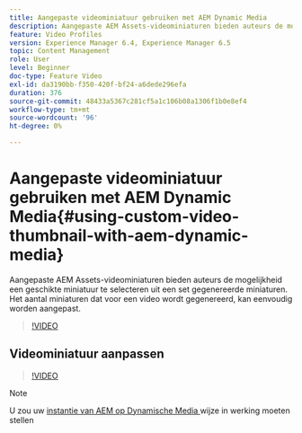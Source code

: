 ```yaml
---
title: Aangepaste videominiatuur gebruiken met AEM Dynamic Media
description: Aangepaste AEM Assets-videominiaturen bieden auteurs de mogelijkheid een geschikte miniatuur te selecteren uit een set gegenereerde miniaturen. Het aantal miniaturen dat voor een video wordt gegenereerd, kan eenvoudig worden aangepast.
feature: Video Profiles
version: Experience Manager 6.4, Experience Manager 6.5
topic: Content Management
role: User
level: Beginner
doc-type: Feature Video
exl-id: da3190bb-f350-420f-bf24-a6dede296efa
duration: 376
source-git-commit: 48433a5367c281cf5a1c106b08a1306f1b0e8ef4
workflow-type: tm+mt
source-wordcount: '96'
ht-degree: 0%

---
```


# Aangepaste videominiatuur gebruiken met AEM Dynamic Media{#using-custom-video-thumbnail-with-aem-dynamic-media}

Aangepaste AEM Assets-videominiaturen bieden auteurs de mogelijkheid een geschikte miniatuur te selecteren uit een set gegenereerde miniaturen. Het aantal miniaturen dat voor een video wordt gegenereerd, kan eenvoudig worden aangepast.

>[!VIDEO](https://video.tv.adobe.com/v/16467?quality=12&learn=on)

## Videominiatuur aanpassen

>[!VIDEO](https://video.tv.adobe.com/v/18867?quality=12&learn=on)

>[!NOTE]
>
>U zou uw [ instantie van AEM op Dynamische Media ](https://experienceleague.adobe.com/docs/) wijze in werking moeten stellen

